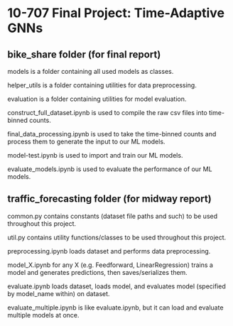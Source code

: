 # 10-707 Final Project: Time-Adaptive GNNs



## bike_share folder (for final report)

models is a folder containing all used models as classes.

helper_utils is a folder containing utilities for data preprocessing.

evaluation is a folder containing utilities for model evaluation.

construct_full_dataset.ipynb is used to compile the raw csv files into time-binned counts.

final_data_processing.ipynb is used to take the time-binned counts and process them to generate the input to our ML models.

model-test.ipynb is used to import and train our ML models.

evaluate_models.ipynb is used to evaluate the performance of our ML models.



## traffic_forecasting folder (for midway report)

common.py contains constants (dataset file paths and such) to be used throughout this project.

util.py contains utility functions/classes to be used throughout this project.

preprocessing.ipynb loads dataset and performs data preprocessing.

model_X.ipynb for any X (e.g. Feedforward, LinearRegression) trains a model and generates predictions, then saves/serializes them.

evaluate.ipynb loads dataset, loads model, and evaluates model (specified by model_name within) on dataset.

evaluate_multiple.ipynb is like evaluate.ipynb, but it can load and evaluate multiple models at once.

